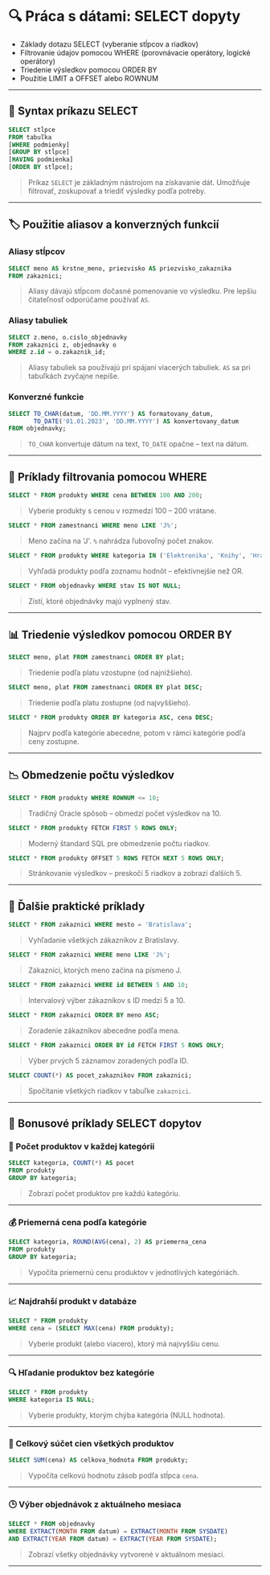
# 🔍 Práca s dátami: SELECT dopyty

- Základy dotazu SELECT (vyberanie stĺpcov a riadkov)
- Filtrovanie údajov pomocou WHERE (porovnávacie operátory, logické operátory)
- Triedenie výsledkov pomocou ORDER BY
- Použitie LIMIT a OFFSET alebo ROWNUM
---

## 📘 Syntax príkazu SELECT

```sql
SELECT stĺpce
FROM tabuľka
[WHERE podmienky]
[GROUP BY stĺpce]
[HAVING podmienka]
[ORDER BY stĺpce];
```

> Príkaz `SELECT` je základným nástrojom na získavanie dát. Umožňuje filtrovať, zoskupovať a triediť výsledky podľa potreby.

---

## 🏷 Použitie aliasov a konverzných funkcií

### Aliasy stĺpcov

```sql
SELECT meno AS krstne_meno, priezvisko AS priezvisko_zakaznika
FROM zakaznici;
```

> Aliasy dávajú stĺpcom dočasné pomenovanie vo výsledku. Pre lepšiu čitateľnosť odporúčame používať `AS`.

### Aliasy tabuliek

```sql
SELECT z.meno, o.cislo_objednavky
FROM zakaznici z, objednavky o
WHERE z.id = o.zakaznik_id;
```

> Aliasy tabuliek sa používajú pri spájaní viacerých tabuliek. `AS` sa pri tabuľkách zvyčajne nepíše.

### Konverzné funkcie

```sql
SELECT TO_CHAR(datum, 'DD.MM.YYYY') AS formatovany_datum,
       TO_DATE('01.01.2023', 'DD.MM.YYYY') AS konvertovany_datum
FROM objednavky;
```

> `TO_CHAR` konvertuje dátum na text, `TO_DATE` opačne – text na dátum.

---

## 🔎 Príklady filtrovania pomocou WHERE

```sql
SELECT * FROM produkty WHERE cena BETWEEN 100 AND 200;
```
> Vyberie produkty s cenou v rozmedzí 100 – 200 vrátane.

```sql
SELECT * FROM zamestnanci WHERE meno LIKE 'J%';
```
> Meno začína na 'J'. `%` nahrádza ľubovoľný počet znakov.

```sql
SELECT * FROM produkty WHERE kategoria IN ('Elektronika', 'Knihy', 'Hračky');
```
> Vyhľadá produkty podľa zoznamu hodnôt – efektívnejšie než OR.

```sql
SELECT * FROM objednavky WHERE stav IS NOT NULL;
```
> Zistí, ktoré objednávky majú vyplnený stav.

---

## 📊 Triedenie výsledkov pomocou ORDER BY

```sql
SELECT meno, plat FROM zamestnanci ORDER BY plat;
```
> Triedenie podľa platu vzostupne (od najnižšieho).

```sql
SELECT meno, plat FROM zamestnanci ORDER BY plat DESC;
```
> Triedenie podľa platu zostupne (od najvyššieho).

```sql
SELECT * FROM produkty ORDER BY kategoria ASC, cena DESC;
```
> Najprv podľa kategórie abecedne, potom v rámci kategórie podľa ceny zostupne.

---

## 📉 Obmedzenie počtu výsledkov

```sql
SELECT * FROM produkty WHERE ROWNUM <= 10;
```
> Tradičný Oracle spôsob – obmedzí počet výsledkov na 10.

```sql
SELECT * FROM produkty FETCH FIRST 5 ROWS ONLY;
```
> Moderný štandard SQL pre obmedzenie počtu riadkov.

```sql
SELECT * FROM produkty OFFSET 5 ROWS FETCH NEXT 5 ROWS ONLY;
```
> Stránkovanie výsledkov – preskočí 5 riadkov a zobrazí ďalších 5.

---

## 🎯 Ďalšie praktické príklady

```sql
SELECT * FROM zakaznici WHERE mesto = 'Bratislava';
```
> Vyhľadanie všetkých zákazníkov z Bratislavy.

```sql
SELECT * FROM zakaznici WHERE meno LIKE 'J%';
```
> Zákazníci, ktorých meno začína na písmeno J.

```sql
SELECT * FROM zakaznici WHERE id BETWEEN 5 AND 10;
```
> Intervalový výber zákazníkov s ID medzi 5 a 10.

```sql
SELECT * FROM zakaznici ORDER BY meno ASC;
```
> Zoradenie zákazníkov abecedne podľa mena.

```sql
SELECT * FROM zakaznici ORDER BY id FETCH FIRST 5 ROWS ONLY;
```
> Výber prvých 5 záznamov zoradených podľa ID.

```sql
SELECT COUNT(*) AS pocet_zakaznikov FROM zakaznici;
```
> Spočítanie všetkých riadkov v tabuľke `zakaznici`.

---


## 🎁 Bonusové príklady SELECT dopytov

### 🔢 Počet produktov v každej kategórii

```sql
SELECT kategoria, COUNT(*) AS pocet
FROM produkty
GROUP BY kategoria;
```

> Zobrazí počet produktov pre každú kategóriu.

---

### 💰 Priemerná cena podľa kategórie

```sql
SELECT kategoria, ROUND(AVG(cena), 2) AS priemerna_cena
FROM produkty
GROUP BY kategoria;
```

> Vypočíta priemernú cenu produktov v jednotlivých kategóriách.

---

### 📈 Najdrahší produkt v databáze

```sql
SELECT * FROM produkty
WHERE cena = (SELECT MAX(cena) FROM produkty);
```

> Vyberie produkt (alebo viacero), ktorý má najvyššiu cenu.

---

### 🔍 Hľadanie produktov bez kategórie

```sql
SELECT * FROM produkty
WHERE kategoria IS NULL;
```

> Vyberie produkty, ktorým chýba kategória (NULL hodnota).

---

### 🧮 Celkový súčet cien všetkých produktov

```sql
SELECT SUM(cena) AS celkova_hodnota FROM produkty;
```

> Vypočíta celkovú hodnotu zásob podľa stĺpca `cena`.

---

### 🕒 Výber objednávok z aktuálneho mesiaca

```sql
SELECT * FROM objednavky
WHERE EXTRACT(MONTH FROM datum) = EXTRACT(MONTH FROM SYSDATE)
AND EXTRACT(YEAR FROM datum) = EXTRACT(YEAR FROM SYSDATE);
```

> Zobrazí všetky objednávky vytvorené v aktuálnom mesiaci.

---
